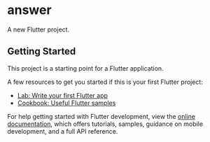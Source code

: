 # answer

A new Flutter project.

## Getting Started

This project is a starting point for a Flutter application.

A few resources to get you started if this is your first Flutter project:

- [Lab: Write your first Flutter app](https://docs.flutter.dev/get-started/codelab)
- [Cookbook: Useful Flutter samples](https://docs.flutter.dev/cookbook)

For help getting started with Flutter development, view the
[online documentation](https://docs.flutter.dev/), which offers tutorials,
samples, guidance on mobile development, and a full API reference.

<!--
Name: Mohammad Ayyub Azizullah
Matric No: 1915021


This is a Flutter application that allows users to create a simple profile by entering their name, age, and selecting an image. The UI of this application is different and unique from others in the sense that it has a simple and clean design, with a blue-grey color theme, and uses a combination of TextField and ElevatedButton widgets to gather user input and submit the form. Also one of the unique features of this application is the ability to pick an image from the gallery using the ImagePicker.

 -->
